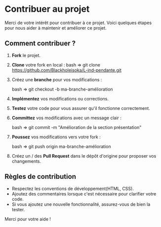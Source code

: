 # Contribuer au projet

Merci de votre intérêt pour contribuer à ce projet. Voici quelques étapes pour nous aider à maintenir et améliorer ce projet.

## Comment contribuer ?

1. **Fork** le projet.
2. **Clone** votre fork en local :
    bash => git clone https://github.com/Blackholeisoka/L-ind-pendante.git
    
3. Créez une **branche** pour vos modifications :

    bash => git checkout -b ma-branche-amélioration
  
4. **Implémentez** vos modifications ou corrections.
5. **Testez** votre code pour vous assurer qu'il fonctionne correctement.
6. **Committez** vos modifications avec un message clair :
 
    bash => git commit -m "Amélioration de la section présentation"
   
7. **Poussez** vos modifications vers votre fork :

    bash => git push origin ma-branche-amélioration
    
8. Créez un / des **Pull Request** dans le dépôt d'origine pour proposer vos changements.

## Règles de contribution

- Respectez les conventions de développement(HTML, CSS).
- Ajoutez des commentaires lorsque c'est nécessaire pour clarifier votre code.
- Si vous ajoutez une nouvelle fonctionnalité, assurez-vous de bien la tester.

Merci pour votre aide !
